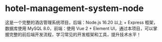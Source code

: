 # hotel-management-system-node
这是一个完整的酒店管理系统项目，后端：Node.js 16.20 以上 + Express 框架，数据库使用 MySQL 8.0，前端：使用 Vue 2 + Element UI，通过本项目，可以掌握完整的前后端开发流程，学习常见的开发框架和工具，提升技术水平！
